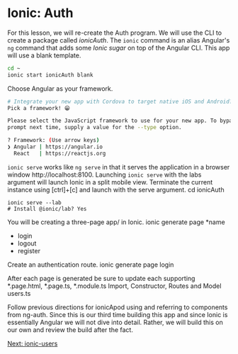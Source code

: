 # Ionic: Auth

For this lesson, we will re-create the Auth program. We will use the CLI to create a package called *ionicAuth*. The `ionic` command is an alias Angular's `ng` command that adds some *Ionic sugar* on top of the Angular CLI. This app will use a blank template.

```sh
cd ~
ionic start ionicAuth blank
```
Choose Angular as your framework.
```sh
# Integrate your new app with Cordova to target native iOS and Android? (Y/n) No
Pick a framework! 😁

Please select the JavaScript framework to use for your new app. To bypass this
prompt next time, supply a value for the --type option.

? Framework: (Use arrow keys)
❯ Angular | https://angular.io 
  React   | https://reactjs.org 
```

```ionic serve``` works like ```ng serve``` in that it serves the application in a browser window http://localhost:8100.
Launching ```ionic serve``` with the labs argument will launch Ionic in a split mobile view. Terminate the current instance using [ctrl]+[c] and launch with the serve argument.
cd ionicAuth
```
ionic serve --lab
# Install @ionic/lab? Yes
```

You will be creating a three-page app/ in Ionic.
ionic generate page *name
* login
* logout
* register


Create an authentication route. 
ionic generate page login

After each page is generated be sure to update each supporting *.page.html, *.page.ts, *.module.ts
Import, Constructor, Routes and Model
users.ts

Follow previous directions for ionicApod using and referring to components from ng-auth. Since this is our third time building this app and since Ionic is essentially Angular we will not dive into detail. Rather, we will build this on our own and review the build after the fact.

[Next: ionic-users](../04-IonicUsers/README.md)
